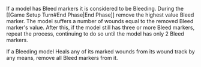 If a model has Bleed markers it is considered to be Bleeding.
During the [[Game Setup Turn#End Phase|End Phase]] remove the highest value Bleed marker.
The model suffers a number of wounds equal to the removed Bleed marker's value.
After this, if the model still has three or more Bleed markers, repeat the process, continuing to do so until the model has only 2 Bleed markers.

If a Bleeding model Heals any of its marked wounds from its wound track by any means, remove all Bleed markers from it.